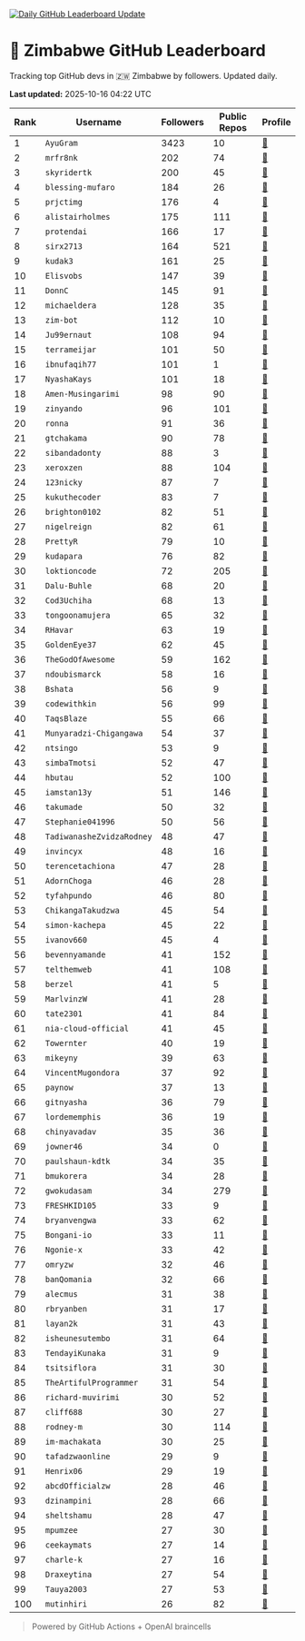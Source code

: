 [![Daily GitHub Leaderboard Update](https://github.com/bevennyamande/zim_leaderboard/actions/workflows/leaderboard.yml/badge.svg)](https://github.com/bevennyamande/zim_leaderboard/actions/workflows/leaderboard.yml)

# 🦍 Zimbabwe GitHub Leaderboard

Tracking top GitHub devs in 🇿🇼 Zimbabwe by followers. Updated daily.

<!-- START LEADERBOARD -->
**Last updated:** 2025-10-16 04:22 UTC  

| Rank | Username | Followers | Public Repos | Profile |
|------|----------|-----------|--------------|---------|
| 1 | `AyuGram` | 3423 | 10 | [🔗](https://github.com/AyuGram) |
| 2 | `mrfr8nk` | 202 | 74 | [🔗](https://github.com/mrfr8nk) |
| 3 | `skyridertk` | 200 | 45 | [🔗](https://github.com/skyridertk) |
| 4 | `blessing-mufaro` | 184 | 26 | [🔗](https://github.com/blessing-mufaro) |
| 5 | `prjctimg` | 176 | 4 | [🔗](https://github.com/prjctimg) |
| 6 | `alistairholmes` | 175 | 111 | [🔗](https://github.com/alistairholmes) |
| 7 | `protendai` | 166 | 17 | [🔗](https://github.com/protendai) |
| 8 | `sirx2713` | 164 | 521 | [🔗](https://github.com/sirx2713) |
| 9 | `kudak3` | 161 | 25 | [🔗](https://github.com/kudak3) |
| 10 | `Elisvobs` | 147 | 39 | [🔗](https://github.com/Elisvobs) |
| 11 | `DonnC` | 145 | 91 | [🔗](https://github.com/DonnC) |
| 12 | `michaeldera` | 128 | 35 | [🔗](https://github.com/michaeldera) |
| 13 | `zim-bot` | 112 | 10 | [🔗](https://github.com/zim-bot) |
| 14 | `Ju99ernaut` | 108 | 94 | [🔗](https://github.com/Ju99ernaut) |
| 15 | `terrameijar` | 101 | 50 | [🔗](https://github.com/terrameijar) |
| 16 | `ibnufaqih77` | 101 | 1 | [🔗](https://github.com/ibnufaqih77) |
| 17 | `NyashaKays` | 101 | 18 | [🔗](https://github.com/NyashaKays) |
| 18 | `Amen-Musingarimi` | 98 | 90 | [🔗](https://github.com/Amen-Musingarimi) |
| 19 | `zinyando` | 96 | 101 | [🔗](https://github.com/zinyando) |
| 20 | `ronna` | 91 | 36 | [🔗](https://github.com/ronna) |
| 21 | `gtchakama` | 90 | 78 | [🔗](https://github.com/gtchakama) |
| 22 | `sibandadonty` | 88 | 3 | [🔗](https://github.com/sibandadonty) |
| 23 | `xeroxzen` | 88 | 104 | [🔗](https://github.com/xeroxzen) |
| 24 | `123nicky` | 87 | 7 | [🔗](https://github.com/123nicky) |
| 25 | `kukuthecoder` | 83 | 7 | [🔗](https://github.com/kukuthecoder) |
| 26 | `brighton0102` | 82 | 51 | [🔗](https://github.com/brighton0102) |
| 27 | `nigelreign` | 82 | 61 | [🔗](https://github.com/nigelreign) |
| 28 | `PrettyR` | 79 | 10 | [🔗](https://github.com/PrettyR) |
| 29 | `kudapara` | 76 | 82 | [🔗](https://github.com/kudapara) |
| 30 | `loktioncode` | 72 | 205 | [🔗](https://github.com/loktioncode) |
| 31 | `Dalu-Buhle` | 68 | 20 | [🔗](https://github.com/Dalu-Buhle) |
| 32 | `Cod3Uchiha` | 68 | 13 | [🔗](https://github.com/Cod3Uchiha) |
| 33 | `tongoonamujera` | 65 | 32 | [🔗](https://github.com/tongoonamujera) |
| 34 | `RHavar` | 63 | 19 | [🔗](https://github.com/RHavar) |
| 35 | `GoldenEye37` | 62 | 45 | [🔗](https://github.com/GoldenEye37) |
| 36 | `TheGodOfAwesome` | 59 | 162 | [🔗](https://github.com/TheGodOfAwesome) |
| 37 | `ndoubismarck` | 58 | 16 | [🔗](https://github.com/ndoubismarck) |
| 38 | `Bshata` | 56 | 9 | [🔗](https://github.com/Bshata) |
| 39 | `codewithkin` | 56 | 99 | [🔗](https://github.com/codewithkin) |
| 40 | `TaqsBlaze` | 55 | 66 | [🔗](https://github.com/TaqsBlaze) |
| 41 | `Munyaradzi-Chigangawa` | 54 | 37 | [🔗](https://github.com/Munyaradzi-Chigangawa) |
| 42 | `ntsingo` | 53 | 9 | [🔗](https://github.com/ntsingo) |
| 43 | `simbaTmotsi` | 52 | 47 | [🔗](https://github.com/simbaTmotsi) |
| 44 | `hbutau` | 52 | 100 | [🔗](https://github.com/hbutau) |
| 45 | `iamstan13y` | 51 | 146 | [🔗](https://github.com/iamstan13y) |
| 46 | `takumade` | 50 | 32 | [🔗](https://github.com/takumade) |
| 47 | `Stephanie041996` | 50 | 56 | [🔗](https://github.com/Stephanie041996) |
| 48 | `TadiwanasheZvidzaRodney` | 48 | 47 | [🔗](https://github.com/TadiwanasheZvidzaRodney) |
| 49 | `invincyx` | 48 | 16 | [🔗](https://github.com/invincyx) |
| 50 | `terencetachiona` | 47 | 28 | [🔗](https://github.com/terencetachiona) |
| 51 | `AdornChoga` | 46 | 28 | [🔗](https://github.com/AdornChoga) |
| 52 | `tyfahpundo` | 46 | 80 | [🔗](https://github.com/tyfahpundo) |
| 53 | `ChikangaTakudzwa` | 45 | 54 | [🔗](https://github.com/ChikangaTakudzwa) |
| 54 | `simon-kachepa` | 45 | 22 | [🔗](https://github.com/simon-kachepa) |
| 55 | `ivanov660` | 45 | 4 | [🔗](https://github.com/ivanov660) |
| 56 | `bevennyamande` | 41 | 152 | [🔗](https://github.com/bevennyamande) |
| 57 | `telthemweb` | 41 | 108 | [🔗](https://github.com/telthemweb) |
| 58 | `berzel` | 41 | 5 | [🔗](https://github.com/berzel) |
| 59 | `MarlvinzW` | 41 | 28 | [🔗](https://github.com/MarlvinzW) |
| 60 | `tate2301` | 41 | 84 | [🔗](https://github.com/tate2301) |
| 61 | `nia-cloud-official` | 41 | 45 | [🔗](https://github.com/nia-cloud-official) |
| 62 | `Towernter` | 40 | 19 | [🔗](https://github.com/Towernter) |
| 63 | `mikeyny` | 39 | 63 | [🔗](https://github.com/mikeyny) |
| 64 | `VincentMugondora` | 37 | 92 | [🔗](https://github.com/VincentMugondora) |
| 65 | `paynow` | 37 | 13 | [🔗](https://github.com/paynow) |
| 66 | `gitnyasha` | 36 | 79 | [🔗](https://github.com/gitnyasha) |
| 67 | `lordememphis` | 36 | 19 | [🔗](https://github.com/lordememphis) |
| 68 | `chinyavadav` | 35 | 36 | [🔗](https://github.com/chinyavadav) |
| 69 | `jowner46` | 34 | 0 | [🔗](https://github.com/jowner46) |
| 70 | `paulshaun-kdtk` | 34 | 35 | [🔗](https://github.com/paulshaun-kdtk) |
| 71 | `bmukorera` | 34 | 28 | [🔗](https://github.com/bmukorera) |
| 72 | `gwokudasam` | 34 | 279 | [🔗](https://github.com/gwokudasam) |
| 73 | `FRESHKID105` | 33 | 9 | [🔗](https://github.com/FRESHKID105) |
| 74 | `bryanvengwa` | 33 | 62 | [🔗](https://github.com/bryanvengwa) |
| 75 | `Bongani-io` | 33 | 11 | [🔗](https://github.com/Bongani-io) |
| 76 | `Ngonie-x` | 33 | 42 | [🔗](https://github.com/Ngonie-x) |
| 77 | `omryzw` | 32 | 46 | [🔗](https://github.com/omryzw) |
| 78 | `banQomania` | 32 | 66 | [🔗](https://github.com/banQomania) |
| 79 | `alecmus` | 31 | 38 | [🔗](https://github.com/alecmus) |
| 80 | `rbryanben` | 31 | 17 | [🔗](https://github.com/rbryanben) |
| 81 | `layan2k` | 31 | 43 | [🔗](https://github.com/layan2k) |
| 82 | `isheunesutembo` | 31 | 64 | [🔗](https://github.com/isheunesutembo) |
| 83 | `TendayiKunaka` | 31 | 9 | [🔗](https://github.com/TendayiKunaka) |
| 84 | `tsitsiflora` | 31 | 30 | [🔗](https://github.com/tsitsiflora) |
| 85 | `TheArtifulProgrammer` | 31 | 54 | [🔗](https://github.com/TheArtifulProgrammer) |
| 86 | `richard-muvirimi` | 30 | 52 | [🔗](https://github.com/richard-muvirimi) |
| 87 | `cliff688` | 30 | 27 | [🔗](https://github.com/cliff688) |
| 88 | `rodney-m` | 30 | 114 | [🔗](https://github.com/rodney-m) |
| 89 | `im-machakata` | 30 | 25 | [🔗](https://github.com/im-machakata) |
| 90 | `tafadzwaonline` | 29 | 9 | [🔗](https://github.com/tafadzwaonline) |
| 91 | `Henrix06` | 29 | 19 | [🔗](https://github.com/Henrix06) |
| 92 | `abcdOfficialzw` | 28 | 46 | [🔗](https://github.com/abcdOfficialzw) |
| 93 | `dzinampini` | 28 | 66 | [🔗](https://github.com/dzinampini) |
| 94 | `sheltshamu` | 28 | 47 | [🔗](https://github.com/sheltshamu) |
| 95 | `mpumzee` | 27 | 30 | [🔗](https://github.com/mpumzee) |
| 96 | `ceekaymats` | 27 | 14 | [🔗](https://github.com/ceekaymats) |
| 97 | `charle-k` | 27 | 16 | [🔗](https://github.com/charle-k) |
| 98 | `Draxeytina` | 27 | 54 | [🔗](https://github.com/Draxeytina) |
| 99 | `Tauya2003` | 27 | 53 | [🔗](https://github.com/Tauya2003) |
| 100 | `mutinhiri` | 26 | 82 | [🔗](https://github.com/mutinhiri) |
<!-- END LEADERBOARD -->

> Powered by GitHub Actions + OpenAI braincells
